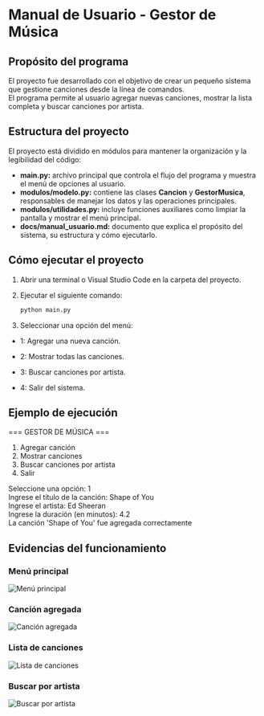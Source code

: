 # Manual de Usuario - Gestor de Música

## Propósito del programa
El proyecto fue desarrollado con el objetivo de crear un pequeño sistema que gestione canciones desde la línea de comandos.  
El programa permite al usuario agregar nuevas canciones, mostrar la lista completa y buscar canciones por artista.

## Estructura del proyecto
El proyecto está dividido en módulos para mantener la organización y la legibilidad del código:

- **main.py:** archivo principal que controla el flujo del programa y muestra el menú de opciones al usuario.
- **modulos/modelo.py:** contiene las clases **Cancion** y **GestorMusica**, responsables de manejar los datos y las operaciones principales.
- **modulos/utilidades.py:** incluye funciones auxiliares como limpiar la pantalla y mostrar el menú principal.
- **docs/manual_usuario.md:** documento que explica el propósito del sistema, su estructura y cómo ejecutarlo.

## Cómo ejecutar el proyecto
1. Abrir una terminal o Visual Studio Code en la carpeta del proyecto.
2. Ejecutar el siguiente comando:

   ```bash
   python main.py
3. Seleccionar una opción del menú:

- 1: Agregar una nueva canción.

- 2: Mostrar todas las canciones.

- 3: Buscar canciones por artista.

- 4: Salir del sistema.

## Ejemplo de ejecución
=== GESTOR DE MÚSICA ===
1. Agregar canción
2. Mostrar canciones
3. Buscar canciones por artista
4. Salir  

Seleccione una opción: 1  
Ingrese el título de la canción: Shape of You  
Ingrese el artista: Ed Sheeran  
Ingrese la duración (en minutos): 4.2  
La canción 'Shape of You' fue agregada correctamente

## Evidencias del funcionamiento

### Menú principal
![Menú principal](../docs/Capturas/menu.png)

### Canción agregada
![Canción agregada](../docs/Capturas/cancionAgregada.png)

### Lista de canciones
![Lista de canciones](../docs/Capturas/listaCanciones.png)

### Buscar por artista
![Buscar por artista](../docs/Capturas/porArtista.png)
